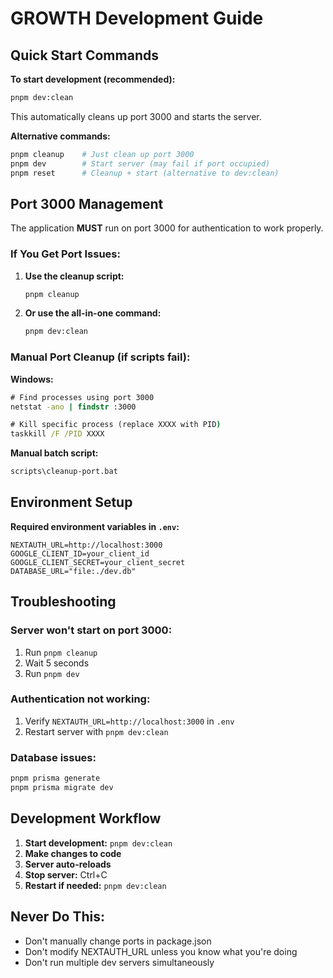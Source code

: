 # GROWTH Development Guide

## Quick Start Commands

**To start development (recommended):**
```bash
pnpm dev:clean
```
This automatically cleans up port 3000 and starts the server.

**Alternative commands:**
```bash
pnpm cleanup    # Just clean up port 3000
pnpm dev        # Start server (may fail if port occupied)
pnpm reset      # Cleanup + start (alternative to dev:clean)
```

## Port 3000 Management

The application **MUST** run on port 3000 for authentication to work properly.

### If You Get Port Issues:

1. **Use the cleanup script:**
   ```bash
   pnpm cleanup
   ```

2. **Or use the all-in-one command:**
   ```bash
   pnpm dev:clean
   ```

### Manual Port Cleanup (if scripts fail):

**Windows:**
```cmd
# Find processes using port 3000
netstat -ano | findstr :3000

# Kill specific process (replace XXXX with PID)
taskkill /F /PID XXXX
```

**Manual batch script:**
```cmd
scripts\cleanup-port.bat
```

## Environment Setup

**Required environment variables in `.env`:**
```
NEXTAUTH_URL=http://localhost:3000
GOOGLE_CLIENT_ID=your_client_id
GOOGLE_CLIENT_SECRET=your_client_secret
DATABASE_URL="file:./dev.db"
```

## Troubleshooting

### Server won't start on port 3000:
1. Run `pnpm cleanup`
2. Wait 5 seconds
3. Run `pnpm dev`

### Authentication not working:
1. Verify `NEXTAUTH_URL=http://localhost:3000` in `.env`
2. Restart server with `pnpm dev:clean`

### Database issues:
```bash
pnpm prisma generate
pnpm prisma migrate dev
```

## Development Workflow

1. **Start development:** `pnpm dev:clean`
2. **Make changes to code**
3. **Server auto-reloads**
4. **Stop server:** Ctrl+C
5. **Restart if needed:** `pnpm dev:clean`

## Never Do This:
- Don't manually change ports in package.json
- Don't modify NEXTAUTH_URL unless you know what you're doing
- Don't run multiple dev servers simultaneously